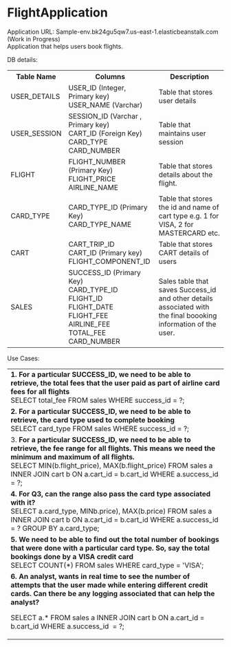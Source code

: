 # FlightApplication

Application URL: Sample-env.bk24gu5qw7.us-east-1.elasticbeanstalk.com (Work in Progress)<br> 
Application that helps users book flights.

DB details:

 <table style="width:100%">
  <tr>
    <th>Table Name</th>
    <th>Columns</th> 
    <th>Description</th>
  </tr>
  <tr>
    <td>USER_DETAILS</td>
    <td>USER_ID (Integer, Primary key) <br> USER_NAME (Varchar)</td> 
    <td>Table that stores user details</td>
  </tr>
  <tr>
    <td>USER_SESSION</td>
    <td>SESSION_ID (Varchar , Primary key) <br> CART_ID (Foreign Key) <br> CARD_TYPE
 <br> CARD_NUMBER

 </td> 
    <td>Table that maintains user session</td>
  </tr>
  <tr>
    <td>FLIGHT</td>
    <td>FLIGHT_NUMBER (Primary Key) <br> FLIGHT_PRICE <br> AIRLINE_NAME <br>

 </td> 
    <td>Table that stores details about the  flight. </td>
  </tr>
<tr>
    <td>CARD_TYPE</td>
    <td>CARD_TYPE_ID (Primary Key) <br> CARD_TYPE_NAME </td> 
    <td>Table that stores the  id and name of cart type e.g. 1 for VISA, 2 for MASTERCARD etc.</td>
  </tr>
<tr>
    <td>CART</td>
    <td>CART_TRIP_ID <br> CART_ID (Primary key) <br> FLIGHT_COMPONENT_ID </td> 
    <td>Table that stores CART details of users </td>
  </tr>
<tr>
    <td>SALES</td>
    <td>SUCCESS_ID (Primary Key)<br>
CARD_TYPE_ID <br>
FLIGHT_ID <br>
FLIGHT_DATE <br>
FLIGHT_FEE <br>
AIRLINE_FEE <br>
TOTAL_FEE <br>
CARD_NUMBER
</td> 
    <td>Sales table that saves Success_id and other details associated with the final boooking information of the user. </td>
  </tr>
</table>



 Use Cases:
<table style="width:100%">
<tr>
<td>
<b> 1. For a particular SUCCESS_ID, we need to be able to retrieve, the total fees that the user paid as part of airline card fees for all flights </b> <br>  
SELECT total_fee FROM sales WHERE success_id = ?;
</td>
</tr>
<tr>
<td>
<b> 2.  For a particular SUCCESS_ID, we need to be able to retrieve, the card type used to complete booking </b> <br> 
SELECT card_type FROM sales WHERE success_id  = ?;
</td>
</tr>
<tr>
<td>
3.
  <b> For a particular SUCCESS_ID, we need to be able to retrieve, the fee range for all flights. This means we need the minimum and maximum of all flights. </b>  <br> 
  SELECT MIN(b.flight_price), MAX(b.flight_price) FROM sales  a  INNER JOIN  cart  b ON  a.cart_id  = b.cart_id  WHERE  a.success_id  = ?;
</td>
</tr>
<tr>
<td>
<b> 4. For Q3, can the range also pass the card type associated with it? </b> <br>
SELECT a.card_type, MINb.price),  MAX(b.price)  FROM sales  a  INNER JOIN cart b ON a.cart_id = b.cart_id  WHERE  a.success_id  =  ? GROUP  BY a.card_type;
</td>
</tr>
<tr>
<td>
<b> 5. We need to be able to find out the total number of bookings that were done with a particular card type. So, say the total bookings done by a VISA credit card </b> <br> 
SELECT COUNT(*) FROM sales WHERE card_type = 'VISA';
</td>
</tr>
<tr>
<td>
<b>6. An analyst,
  wants in real time to see the number of attempts that the user made while
  entering different credit cards. Can there be any logging associated that can
  help the analyst? </b> <br>

  SELECT
  a.* FROM sales a INNER
  JOIN
  cart b ON a.cart_id = b.cart_id WHERE a.success_id  = ?;
</td>
</tr>
</table>
